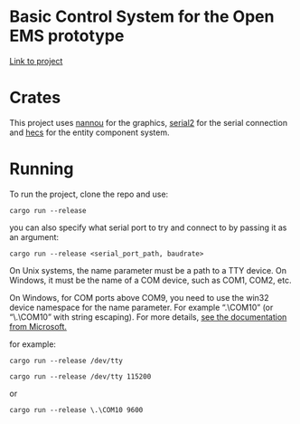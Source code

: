 # Basic Control System for the Open EMS prototype

[Link to project](https://github.com/cfoge/OPEN_SPECTRE-
)

# Crates
This project uses [nannou](https://crates.io/crates/nannou) for the graphics, [serial2](https://crates.io/crates/serial2) for the serial connection and [hecs](https://crates.io/crates/hecs) for the entity component system.
# Running
To run the project, clone the repo and use:

`cargo run --release`

you can also specify what serial port to try and connect to by passing it as an argument:

`cargo run --release <serial_port_path, baudrate>`

On Unix systems, the name parameter must be a path to a TTY device. On Windows, it must be the name of a COM device, such as COM1, COM2, etc.

On Windows, for COM ports above COM9, you need to use the win32 device namespace for the name parameter. For example “\.\COM10” (or “\\.\COM10” with string escaping). For more details, [see the documentation from Microsoft.](https://learn.microsoft.com/en-us/windows/win32/fileio/naming-a-file?redirectedfrom=MSDN#win32-device-namespaces)





for example:

`cargo run --release /dev/tty`

`cargo run --release /dev/tty 115200`

or

`cargo run --release \.\COM10 9600`



